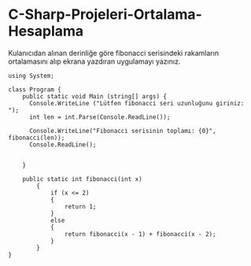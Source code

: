 # C-Sharp-Projeleri-Ortalama-Hesaplama

Kulanıcıdan alınan derinliğe göre fibonacci serisindeki rakamların ortalamasını alıp ekrana yazdıran uygulamayı yazınız.

    using System;

    class Program {
        public static void Main (string[] args) {
          Console.WriteLine ("Lütfen fibonacci seri uzunluğunu giriniz: ");
          int len = int.Parse(Console.ReadLine());

          Console.WriteLine("Fibonacci serisinin toplamı: {0}", fibonacci(len));
          Console.ReadLine();


        }

        public static int fibonacci(int x)
            {
                if (x <= 2)
                {
                    return 1;
                }
                else
                {
                    return fibonacci(x - 1) + fibonacci(x - 2);
                }
            }
    }
